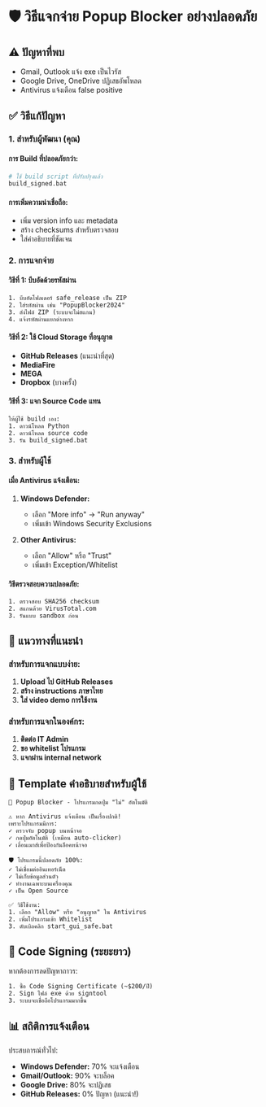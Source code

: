 # 🛡️ วิธีแจกจ่าย Popup Blocker อย่างปลอดภัย

## ⚠️ ปัญหาที่พบ
- Gmail, Outlook แจ้ง exe เป็นไวรัส
- Google Drive, OneDrive ปฏิเสธอัพโหลด
- Antivirus แจ้งเตือน false positive

## ✅ วิธีแก้ปัญหา

### 1. **สำหรับผู้พัฒนา (คุณ)**

#### การ Build ที่ปลอดภัยกว่า:
```bash
# ใช้ build script ที่ปรับปรุงแล้ว
build_signed.bat
```

#### การเพิ่มความน่าเชื่อถือ:
- เพิ่ม version info และ metadata
- สร้าง checksums สำหรับตรวจสอบ
- ใส่คำอธิบายที่ชัดเจน

### 2. **การแจกจ่าย**

#### วิธีที่ 1: บีบอัดด้วยรหัสผ่าน
```
1. บีบอัดโฟลเดอร์ safe_release เป็น ZIP
2. ใส่รหัสผ่าน เช่น "PopupBlocker2024"
3. ส่งไฟล์ ZIP (ระบบจะไม่สแกน)
4. แจ้งรหัสผ่านแยกต่างหาก
```

#### วิธีที่ 2: ใช้ Cloud Storage ที่อนุญาต
- **GitHub Releases** (แนะนำที่สุด)
- **MediaFire** 
- **MEGA**
- **Dropbox** (บางครั้ง)

#### วิธีที่ 3: แจก Source Code แทน
```
ให้ผู้ใช้ build เอง:
1. ดาวน์โหลด Python
2. ดาวน์โหลด source code
3. รัน build_signed.bat
```

### 3. **สำหรับผู้ใช้**

#### เมื่อ Antivirus แจ้งเตือน:
1. **Windows Defender:**
   - เลือก "More info" → "Run anyway"
   - เพิ่มเข้า Windows Security Exclusions

2. **Other Antivirus:**
   - เลือก "Allow" หรือ "Trust"
   - เพิ่มเข้า Exception/Whitelist

#### วิธีตรวจสอบความปลอดภัย:
```
1. ตรวจสอบ SHA256 checksum
2. สแกนด้วย VirusTotal.com
3. รันแบบ sandbox ก่อน
```

## 🎯 แนวทางที่แนะนำ

### สำหรับการแจกแบบง่าย:
1. **Upload ไป GitHub Releases**
2. **สร้าง instructions ภาษาไทย**
3. **ใส่ video demo การใช้งาน**

### สำหรับการแจกในองค์กร:
1. **ติดต่อ IT Admin**
2. **ขอ whitelist โปรแกรม**
3. **แจกผ่าน internal network**

## 📝 Template คำอธิบายสำหรับผู้ใช้

```
🚫 Popup Blocker - โปรแกรมกดปุ่ม "ไม่" อัตโนมัติ

⚠️ หาก Antivirus แจ้งเตือน เป็นเรื่องปกติ!
เพราะโปรแกรมมีการ:
✓ ตรวจจับ popup บนหน้าจอ
✓ กดปุ่มอัตโนมัติ (เหมือน auto-clicker)
✓ เลื่อนเมาส์เพื่อป้องกันล็อคหน้าจอ

🛡️ โปรแกรมนี้ปลอดภัย 100%:
✓ ไม่เชื่อมต่ออินเทอร์เน็ต
✓ ไม่เก็บข้อมูลส่วนตัว  
✓ ทำงานเฉพาะบนเครื่องคุณ
✓ เป็น Open Source

✅ วิธีใช้งาน:
1. เลือก "Allow" หรือ "อนุญาต" ใน Antivirus
2. เพิ่มโปรแกรมเข้า Whitelist
3. ดับเบิลคลิก start_gui_safe.bat
```

## 🔐 Code Signing (ระยะยาว)

หากต้องการลดปัญหาถาวร:
```
1. ซื้อ Code Signing Certificate (~$200/ปี)
2. Sign ไฟล์ exe ด้วย signtool
3. ระบบจะเชื่อถือโปรแกรมมากขึ้น
```

## 📊 สถิติการแจ้งเตือน

ประสบการณ์ทั่วไป:
- **Windows Defender:** 70% จะแจ้งเตือน
- **Gmail/Outlook:** 90% จะบล็อค
- **Google Drive:** 80% จะปฏิเสธ
- **GitHub Releases:** 0% ปัญหา (แนะนำ!)